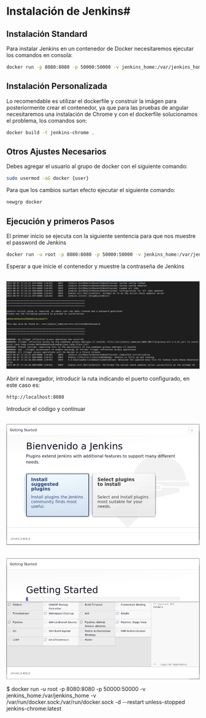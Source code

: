 # Instalación de Jenkins#

## Instalación Standard
Para instalar Jenkins en un contenedor de Docker necesitaremos ejecutar los comandos en consola:

```sh 
docker run -p 8080:8080 -p 50000:50000 -v jenkins_home:/var/jenkins_home jenkins/jenkins:lts-jdk11 
```

## Instalación Personalizada
Lo recomendable es utilizar el dockerfile y construir la imágen para posteriormente crear el contenedor, ya que para las pruebas de angular necesitaremos una instalación de Chrome y con el dockerfile solucionamos el problema, los comandos son:
```sh
docker build -t jenkins-chrome .
```
## Otros Ajustes Necesarios
Debes agregar el usuario al grupo de docker con el siguiente comando: 
```sh 
sudo usermod -aG docker {user} 
```
Para que los cambios surtan efecto ejecutar el siguiente comando:  
```sh 
newgrp docker
```

## Ejecución y primeros Pasos
El primer inicio se ejecuta con la siguiente sentencia para que nos muestre el password de Jenkins
```sh 
docker run -u root -p 8080:8080 -p 50000:50000 -v jenkins_home:/var/jenkins_home -v /var/run/docker.sock:/var/run/docker.sock --restart unless-stopped jenkins-chrome:latest
```
Esperar a que inicie el contenedor y muestre la contraseña de Jenkins
<p align="center">
  <img src="./img/password_inicial.png" alt="Size Limit CLI" width="738">
</p>

Abrir el navegador, introducir la ruta indicando el puerto configurado, en este caso es:
```sh 
http://localhost:8080
```
Introducir el código y continuar

<p align="center">
  <img src="./img/bienvenida.png" alt="Size Limit CLI" width="738">
</p>
<p align="center">
  <img src="./img/Instalacion_plugins.png" alt="Size Limit CLI" width="738">
</p>
$ docker run -u root -p 8080:8080 -p 50000:50000 -v jenkins_home:/var/jenkins_home -v /var/run/docker.sock:/var/run/docker.sock -d --restart unless-stopped jenkins-chrome:latest

